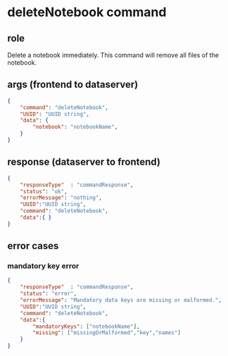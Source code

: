 # deleteNotebook command
## role
 Delete a notebook immediately. This command will remove all files of the notebook.

## args (frontend to dataserver)
```json
{
    "command": "deleteNotebook",
    "UUID": "UUID string",
    "data": { 
        "notebook": "notebookName",
    }
}
```

## response (dataserver to frontend)
```json
{
    "responseType"  : "commandResponse",
    "status": "ok",
    "errorMessage": "nothing",
    "UUID":"UUID string",
    "command": "deleteNotebook",
    "data":{ }
}
```

## error cases
### mandatory key error
```json
{
    "responseType"  : "commandResponse",
    "status": "error",
    "errorMessage": "Mandatory data keys are missing or malformed.",
    "UUID":"UUID string",
    "command": "deleteNotebook",
    "data":{
        "mandatoryKeys": ["notebookName"],
        "missing": ["missingOrMalformed","key","names"]
    }
}
```


